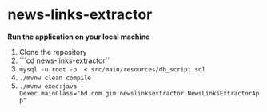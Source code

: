 # news-links-extractor
**Run the application on your local machine**

1. Clone the repository
2. ```cd news-links-extractor``
3. ```mysql -u root -p  < src/main/resources/db_script.sql```
4. ```./mvnw clean compile```
5. ```./mvnw exec:java -Dexec.mainClass="bd.com.gim.newslinksextractor.NewsLinksExtractorApp"```


